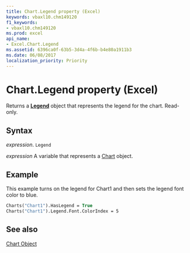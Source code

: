 ```yaml
---
title: Chart.Legend property (Excel)
keywords: vbaxl10.chm149120
f1_keywords:
- vbaxl10.chm149120
ms.prod: excel
api_name:
- Excel.Chart.Legend
ms.assetid: 6396ca0f-63b5-3d4a-4f6b-b4e80a1911b3
ms.date: 06/08/2017
localization_priority: Priority
---
```



# Chart.Legend property (Excel)

Returns a  **[Legend](Excel.Legend(object).md)** object that represents the legend for the chart. Read-only.


## Syntax

_expression_. `Legend`

_expression_ A variable that represents a [Chart](Excel.Chart-graph-object.md) object.


## Example

This example turns on the legend for Chart1 and then sets the legend font color to blue.


```vb
Charts("Chart1").HasLegend = True 
Charts("Chart1").Legend.Font.ColorIndex = 5
```


## See also


[Chart Object](Excel.Chart(object).md)

